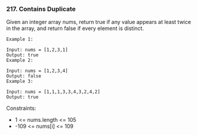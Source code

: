 ### 217. Contains Duplicate
Given an integer array nums, return true if any value appears at least twice in the array, and return false if every element is distinct.



```
Example 1:

Input: nums = [1,2,3,1]
Output: true
Example 2:

Input: nums = [1,2,3,4]
Output: false
Example 3:

Input: nums = [1,1,1,3,3,4,3,2,4,2]
Output: true
```


Constraints:
- 1 <= nums.length <= 105
- -109 <= nums[i] <= 109